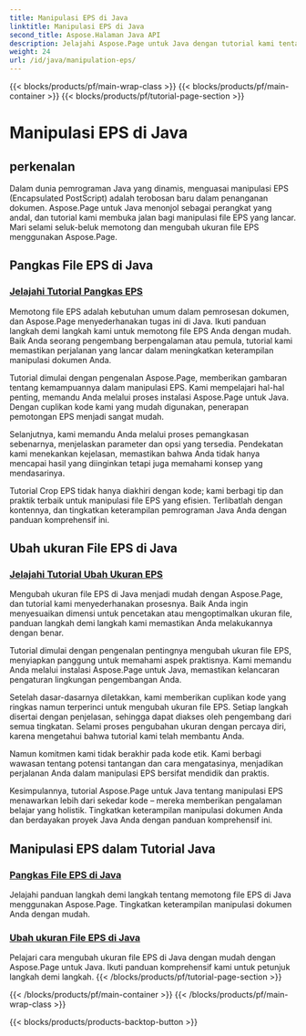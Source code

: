 ```yaml
---
title: Manipulasi EPS di Java
linktitle: Manipulasi EPS di Java
second_title: Aspose.Halaman Java API
description: Jelajahi Aspose.Page untuk Java dengan tutorial kami tentang manipulasi EPS. Pangkas dan ubah ukuran file EPS dengan mudah menggunakan panduan langkah demi langkah, sehingga meningkatkan keterampilan dokumen Anda.
weight: 24
url: /id/java/manipulation-eps/
---
```


{{< blocks/products/pf/main-wrap-class >}}
{{< blocks/products/pf/main-container >}}
{{< blocks/products/pf/tutorial-page-section >}}

# Manipulasi EPS di Java


## perkenalan

Dalam dunia pemrograman Java yang dinamis, menguasai manipulasi EPS (Encapsulated PostScript) adalah terobosan baru dalam penanganan dokumen. Aspose.Page untuk Java menonjol sebagai perangkat yang andal, dan tutorial kami membuka jalan bagi manipulasi file EPS yang lancar. Mari selami seluk-beluk memotong dan mengubah ukuran file EPS menggunakan Aspose.Page.

## Pangkas File EPS di Java

### [Jelajahi Tutorial Pangkas EPS](./crop/)

Memotong file EPS adalah kebutuhan umum dalam pemrosesan dokumen, dan Aspose.Page menyederhanakan tugas ini di Java. Ikuti panduan langkah demi langkah kami untuk memotong file EPS Anda dengan mudah. Baik Anda seorang pengembang berpengalaman atau pemula, tutorial kami memastikan perjalanan yang lancar dalam meningkatkan keterampilan manipulasi dokumen Anda.

Tutorial dimulai dengan pengenalan Aspose.Page, memberikan gambaran tentang kemampuannya dalam manipulasi EPS. Kami mempelajari hal-hal penting, memandu Anda melalui proses instalasi Aspose.Page untuk Java. Dengan cuplikan kode kami yang mudah digunakan, penerapan pemotongan EPS menjadi sangat mudah.

Selanjutnya, kami memandu Anda melalui proses pemangkasan sebenarnya, menjelaskan parameter dan opsi yang tersedia. Pendekatan kami menekankan kejelasan, memastikan bahwa Anda tidak hanya mencapai hasil yang diinginkan tetapi juga memahami konsep yang mendasarinya.

Tutorial Crop EPS tidak hanya diakhiri dengan kode; kami berbagi tip dan praktik terbaik untuk manipulasi file EPS yang efisien. Terlibatlah dengan kontennya, dan tingkatkan keterampilan pemrograman Java Anda dengan panduan komprehensif ini.

## Ubah ukuran File EPS di Java

### [Jelajahi Tutorial Ubah Ukuran EPS](./resize/)

Mengubah ukuran file EPS di Java menjadi mudah dengan Aspose.Page, dan tutorial kami menyederhanakan prosesnya. Baik Anda ingin menyesuaikan dimensi untuk pencetakan atau mengoptimalkan ukuran file, panduan langkah demi langkah kami memastikan Anda melakukannya dengan benar.

Tutorial dimulai dengan pengenalan pentingnya mengubah ukuran file EPS, menyiapkan panggung untuk memahami aspek praktisnya. Kami memandu Anda melalui instalasi Aspose.Page untuk Java, memastikan kelancaran pengaturan lingkungan pengembangan Anda.

Setelah dasar-dasarnya diletakkan, kami memberikan cuplikan kode yang ringkas namun terperinci untuk mengubah ukuran file EPS. Setiap langkah disertai dengan penjelasan, sehingga dapat diakses oleh pengembang dari semua tingkatan. Selami proses pengubahan ukuran dengan percaya diri, karena mengetahui bahwa tutorial kami telah membantu Anda.

Namun komitmen kami tidak berakhir pada kode etik. Kami berbagi wawasan tentang potensi tantangan dan cara mengatasinya, menjadikan perjalanan Anda dalam manipulasi EPS bersifat mendidik dan praktis.

Kesimpulannya, tutorial Aspose.Page untuk Java tentang manipulasi EPS menawarkan lebih dari sekedar kode – mereka memberikan pengalaman belajar yang holistik. Tingkatkan keterampilan manipulasi dokumen Anda dan berdayakan proyek Java Anda dengan panduan komprehensif ini.
## Manipulasi EPS dalam Tutorial Java
### [Pangkas File EPS di Java](./crop/)
Jelajahi panduan langkah demi langkah tentang memotong file EPS di Java menggunakan Aspose.Page. Tingkatkan keterampilan manipulasi dokumen Anda dengan mudah. 
### [Ubah ukuran File EPS di Java](./resize/)
Pelajari cara mengubah ukuran file EPS di Java dengan mudah dengan Aspose.Page untuk Java. Ikuti panduan komprehensif kami untuk petunjuk langkah demi langkah.
{{< /blocks/products/pf/tutorial-page-section >}}

{{< /blocks/products/pf/main-container >}}
{{< /blocks/products/pf/main-wrap-class >}}

{{< blocks/products/products-backtop-button >}}
